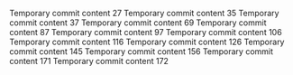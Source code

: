 Temporary commit content 27
Temporary commit content 35
Temporary commit content 37
Temporary commit content 69
Temporary commit content 87
Temporary commit content 97
Temporary commit content 106
Temporary commit content 116
Temporary commit content 126
Temporary commit content 145
Temporary commit content 156
Temporary commit content 171
Temporary commit content 172
